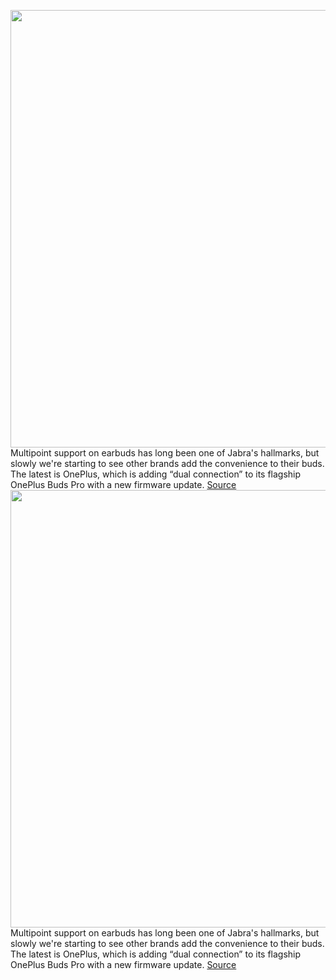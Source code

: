 <img src='https://cdn.vox-cdn.com/thumbor/1Q6Nq47xUjX60ls1IPTyWMAcmyw=/0x0:1520x1013/1200x800/filters:focal(497x384:739x626)/cdn.vox-cdn.com/uploads/chorus_image/image/70380502/DSCF4677_Edited.0.jpg' width='700px' /><br/>
Multipoint support on earbuds has long been one of Jabra's hallmarks, but slowly we're starting to see other brands add the convenience to their buds. The latest is OnePlus, which is adding “dual connection” to its flagship OnePlus Buds Pro with a new firmware update.
<a href='https://www.theverge.com/2022/1/12/22880464/oneplus-buds-pro-multipoint-dual-connection-now-available'> Source <a/><img src='https://cdn.vox-cdn.com/thumbor/1Q6Nq47xUjX60ls1IPTyWMAcmyw=/0x0:1520x1013/1200x800/filters:focal(497x384:739x626)/cdn.vox-cdn.com/uploads/chorus_image/image/70380502/DSCF4677_Edited.0.jpg' width='700px' /><br/>
Multipoint support on earbuds has long been one of Jabra's hallmarks, but slowly we're starting to see other brands add the convenience to their buds. The latest is OnePlus, which is adding “dual connection” to its flagship OnePlus Buds Pro with a new firmware update.
<a href='https://www.theverge.com/2022/1/12/22880464/oneplus-buds-pro-multipoint-dual-connection-now-available'> Source <a/>